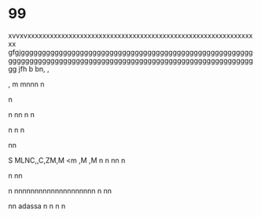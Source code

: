 # 99
xvvxvxxxxxxxxxxxxxxxxxxxxxxxxxxxxxxxxxxxxxxxxxxxxxxxxxxxxxxxxxxxxxx
gfgjggggggggggggggggggggggggggggggggggggggggggggggggggggggggggggggggggggggggggggggggggggggggggggggggggggggggggggggggggg
jfh
b
bn,
,

,
m
mnnn
n

n

n
nn
n
n

n
n
n

nn

S
MLNC,,C,ZM,M  <m ,M ,M
n
n
nn
n

n
nn

n
nnnnnnnnnnnnnnnnnnnn
n
nn

nn
adassa
n
n
n
n
